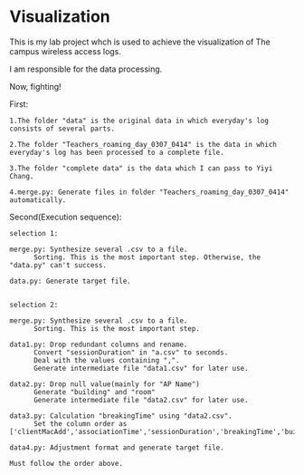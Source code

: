 # Visualization

This is my lab project whch is used to achieve the visualization of The campus wireless access logs.

I am responsible for the data processing.

Now, fighting!

First:

	1.The folder "data" is the original data in which everyday's log consists of several parts.

	2.The folder "Teachers_roaming_day_0307_0414" is the data in which everyday's log has been processed to a complete file.

	3.The folder "complete data" is the data which I can pass to Yiyi Chang.

	4.merge.py: Generate files in folder "Teachers_roaming_day_0307_0414" automatically.

Second(Execution sequence):

	selection 1:

	merge.py: Synthesize several .csv to a file.
		  Sorting. This is the most important step. Otherwise, the "data.py" can't success.

	data.py: Generate target file.


	selection 2:

	merge.py: Synthesize several .csv to a file.
		  Sorting. This is the most important step.
			  
	data1.py: Drop redundant columns and rename.
		  Convert "sessionDuration" in "a.csv" to seconds.
		  Deal with the values containing ",".
		  Generate intermediate file "data1.csv" for later use.

	data2.py: Drop null value(mainly for "AP Name")
		  Generate "building" and "room"
		  Generate intermediate file "data2.csv" for later use.

	data3.py: Calculation "breakingTime" using "data2.csv".
		  Set the column order as ['clientMacAdd','associationTime','sessionDuration','breakingTime','building','room','avgThroughput','byteSent','byteReceived','RSSI','vendor','vlanID','protocol']
			 
	data4.py: Adjustment format and generate target file.

	Must follow the order above.
